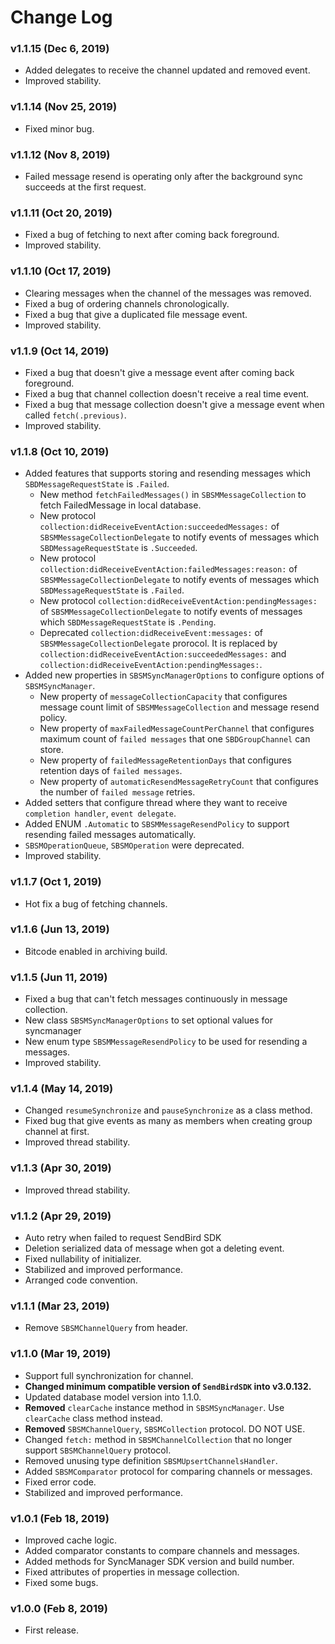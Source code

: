 # Change Log

### v1.1.15 (Dec 6, 2019)
* Added delegates to receive the channel updated and removed event.
* Improved stability.

### v1.1.14 (Nov 25, 2019)
* Fixed minor bug.

### v1.1.12 (Nov 8, 2019)
* Failed message resend is operating only after the background sync succeeds at the first request.

### v1.1.11 (Oct 20, 2019)
* Fixed a bug of fetching to next after coming back foreground.
* Improved stability.

### v1.1.10 (Oct 17, 2019)
* Clearing messages when the channel of the messages was removed.
* Fixed a bug of ordering channels chronologically.
* Fixed a bug that give a duplicated file message event.
* Improved stability.

### v1.1.9 (Oct 14, 2019)
* Fixed a bug that doesn't give a message event after coming back foreground.
* Fixed a bug that channel collection doesn't receive a real time event.
* Fixed a bug that message collection doesn't give a message event when called `fetch(.previous)`.
* Improved stability.

### v1.1.8 (Oct 10, 2019)
* Added features that supports storing and resending messages which `SBDMessageRequestState` is `.Failed`.
  * New method `fetchFailedMessages()` in `SBSMMessageCollection` to fetch FailedMessage in local database.
  * New protocol `collection:didReceiveEventAction:succeededMessages:` of `SBSMMessageCollectionDelegate` to notify events of messages which `SBDMessageRequestState` is `.Succeeded`.
  * New protocol `collection:didReceiveEventAction:failedMessages:reason:` of `SBSMMessageCollectionDelegate` to notify events of messages which `SBDMessageRequestState` is `.Failed`.
  * New protocol `collection:didReceiveEventAction:pendingMessages:` of `SBSMMessageCollectionDelegate` to notify events of messages which `SBDMessageRequestState` is `.Pending`.
  * Deprecated `collection:didReceiveEvent:messages:` of `SBSMMessageCollectionDelegate` prorocol. It is replaced by `collection:didReceiveEventAction:succeededMessages:` and `collection:didReceiveEventAction:pendingMessages:`.
* Added new properties in `SBSMSyncManagerOptions` to configure options of `SBSMSyncManager`.
  * New property of  `messageCollectionCapacity` that configures message count limit of `SBSMMessageCollection` and message resend policy.
  * New property of `maxFailedMessageCountPerChannel` that configures maximum count of `failed messages` that one `SBDGroupChannel` can store.
  * New property of `failedMessageRetentionDays` that configures retention days of `failed messages`.
  * New property of `automaticResendMessageRetryCount` that configures the number of `failed message` retries.
* Added setters that configure thread where they want to receive `completion handler`, `event delegate`.
* Added ENUM `.Automatic` to `SBSMMessageResendPolicy` to support resending failed messages automatically.
* `SBSMOperationQueue`, `SBSMOperation` were deprecated.
* Improved stability.

### v1.1.7 (Oct 1, 2019)
* Hot fix a bug of fetching channels.

### v1.1.6 (Jun 13, 2019)
* Bitcode enabled in archiving build.

### v1.1.5 (Jun 11, 2019)
* Fixed a bug that can't fetch messages continuously in message collection.
* New class `SBSMSyncManagerOptions` to set optional values for syncmanager
* New enum type `SBSMMessageResendPolicy` to be used for resending a messages.
* Improved stability.

### v1.1.4 (May 14, 2019)
* Changed `resumeSynchronize` and `pauseSynchronize` as a class method.
* Fixed bug that give events as many as members when creating group channel at first.
* Improved thread stability.

### v1.1.3 (Apr 30, 2019)
* Improved thread stability.

### v1.1.2 (Apr 29, 2019)
* Auto retry when failed to request SendBird SDK
* Deletion serialized data of message when got a deleting event.
* Fixed nullability of initializer.
* Stabilized and improved performance. 
* Arranged code convention.

### v1.1.1 (Mar 23, 2019)
* Remove `SBSMChannelQuery` from header.

### v1.1.0 (Mar 19, 2019)
* Support full synchronization for channel.
* **Changed minimum compatible version of `SendBirdSDK` into v3.0.132.**
* Updated database model version into 1.1.0.
* **Removed** `clearCache` instance method in `SBSMSyncManager`. Use `clearCache` class method instead.
* **Removed** `SBSMChannelQuery`, `SBSMCollection` protocol. DO NOT USE.
* Changed `fetch:` method in `SBSMChannelCollection` that no longer support `SBSMChannelQuery` protocol.
* Removed unusing type definition `SBSMUpsertChannelsHandler`.
* Added `SBSMComparator` protocol for comparing channels or messages.
* Fixed error code.
* Stabilized and improved performance.

### v1.0.1 (Feb 18, 2019)
* Improved cache logic.
* Added comparator constants to compare channels and messages.
* Added methods for SyncManager SDK version and build number.
* Fixed attributes of properties in message collection.
* Fixed some bugs.

### v1.0.0 (Feb 8, 2019)
* First release.

